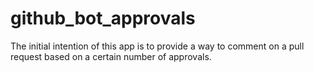 github_bot_approvals
====================

The initial intention of this app is to provide a way to comment on a pull request based on a certain number of approvals.
